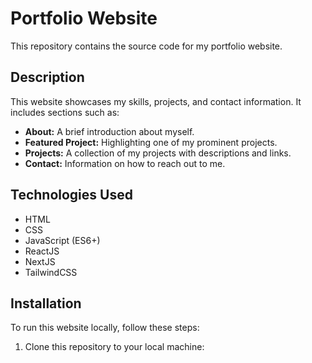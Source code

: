 # Portfolio Website

This repository contains the source code for my portfolio website.

## Description

This website showcases my skills, projects, and contact information. It includes sections such as:

- **About:** A brief introduction about myself.
- **Featured Project:** Highlighting one of my prominent projects.
- **Projects:** A collection of my projects with descriptions and links.
- **Contact:** Information on how to reach out to me.

## Technologies Used

- HTML
- CSS
- JavaScript (ES6+)
- ReactJS
- NextJS
- TailwindCSS

## Installation

To run this website locally, follow these steps:

1. Clone this repository to your local machine:

